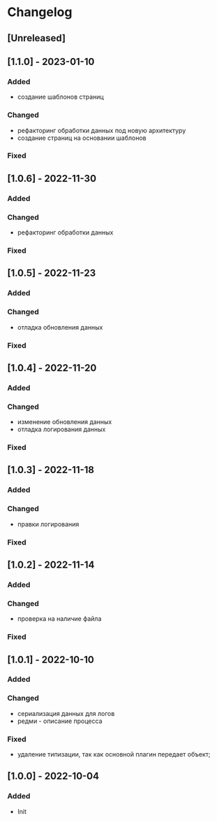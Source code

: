 # Changelog

## [Unreleased]

## [1.1.0] - 2023-01-10

### Added
- создание шаблонов страниц

### Changed
- рефакторинг обработки данных под новую архитектуру
- создание страниц на основании шаблонов

### Fixed

## [1.0.6] - 2022-11-30

### Added

### Changed
- рефакторинг обработки данных

### Fixed

## [1.0.5] - 2022-11-23

### Added

### Changed
- отладка обновления данных

### Fixed

## [1.0.4] - 2022-11-20

### Added

### Changed

- изменение обновления данных
- отладка логирования данных

### Fixed

## [1.0.3] - 2022-11-18

### Added

### Changed

-  правки логирования

### Fixed

## [1.0.2] - 2022-11-14

### Added

### Changed

-  проверка на наличие файла

### Fixed


## [1.0.1] - 2022-10-10

### Added

### Changed

-  сериализация данных для логов
-  редми - описание процесса

### Fixed

- удаление типизации, так как основной плагин передает объект;

## [1.0.0] - 2022-10-04

### Added

- Init

